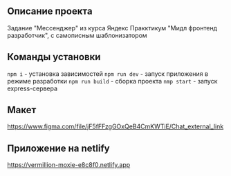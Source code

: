 ## Описание проекта

Задание "Мессенджер" из курса Яндекс Пракктикум "Мидл фронтенд разработчик", с самописным шаблонизатором

## Команды установки

`npm i` - установка зависимостей
`npm run dev` - запуск приложения в режиме разработки
`npm run build` - сборка проекта
`nmp start` - запуск express-сервера

## Макет

https://www.figma.com/file/jF5fFFzgGOxQeB4CmKWTiE/Chat_external_link

## Приложение на netlify

https://vermillion-moxie-e8c8f0.netlify.app

